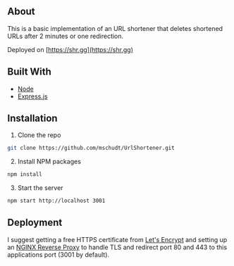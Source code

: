 ## About
This is a basic implementation of an URL shortener that deletes shortened URLs
after 2 minutes or one redirection.

Deployed on [https://shr.gg](https://shr.gg)

## Built With

* [Node](https://nodejs.org/)
* [Express.js](https://expressjs.com/)


## Installation
1. Clone the repo
```sh
git clone https://github.com/mschudt/UrlShortener.git
```
2. Install NPM packages
```sh
npm install
```
3. Start the server
```sh
npm start http://localhost 3001
```

## Deployment
I suggest getting a free HTTPS certificate from [Let's Encrypt](https://letsencrypt.org/)
and setting up an [NGINX Reverse Proxy](https://docs.nginx.com/nginx/admin-guide/web-server/reverse-proxy/)
to handle TLS and redirect port 80 and 443 to this applications port (3001 by default).